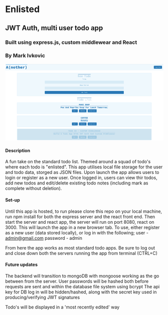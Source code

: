 # Enlisted

## JWT Auth, multi user todo app

### Built using express.js, custom middlewear and React

### By Mark Ivkovic

![another todo app](another_screen.png)

#### Description

A fun take on the standard todo list. Themed around a squad of todo's where each todo is "enlisted".
This app utilises local file storage for the user and todo data, storged as JSON files.
Upon launch the app allows users to login or register as a new user.
Once logged in, users can view thir todos, add new todos and edit/delete existing todo notes (including mark as complete without deletion).

#### Set-up

Until this app is hosted, to run please clone this repo on your local machine, run npm install for both the express server and the react front end. Then start the server and react app, the server will run on port 8080, react on 3000.
This will launch the app in a new browser tab.
To use, either register as a new user (data stored locally), or log in with the following;
user - admin@gmail.com
password - admin

From here the app works as most standard todo apps.
Be sure to log out and close down both the servers running the app from terminal (CTRL+C)

#### Future updates

The backend will transition to mongoDB with mongoose working as the go between from the server.
User passwords will be hashed both before requests are sent and within the database file system using bcrypt
The api key for DB log in will be hidden/hashed, along with the secret key used in producing/verifying JWT signatures

Todo's will be displayed in a 'most recently edited' way
